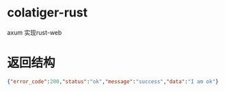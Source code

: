 # colatiger-rust
axum 实现rust-web

# 返回结构
```json
{"error_code":200,"status":"ok","message":"success","data":"I am ok"}
```
